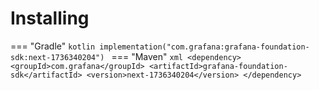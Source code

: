 # Installing

=== "Gradle"
    ```kotlin
    implementation("com.grafana:grafana-foundation-sdk:next-1736340204")
    ```
=== "Maven"
    ```xml
    <dependency>
        <groupId>com.grafana</groupId>
        <artifactId>grafana-foundation-sdk</artifactId>
        <version>next-1736340204</version>
    </dependency>
    ```

